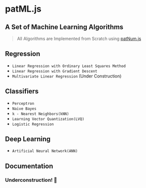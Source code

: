 # patML.js
## A Set of Machine Learning Algorithms

> All Algorithms are Implemented from Scratch using [patNum.js](https://github.com/archanpatkar/patNum.js)

## Regression

- `Linear Regression with Ordinary Least Squares Method`
- `Linear Regression with Gradient Descent`
- `Multivariate Linear Regression` (Under Construction)

## Classifiers

- `Perceptron`
- `Naive Bayes`
- `k - Nearest Neighbors(kNN)`
- `Learning Vector Quantization(LVQ)`
- `Logistic Regression`

## Deep Learning

- `Artificial Neural Network(ANN)`



## Documentation

### Underconstruction! 👷
